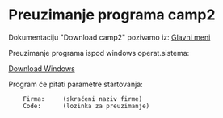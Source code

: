 # Preuzimanje programa camp2

Dokumentaciju "Download camp2" pozivamo iz:  [Glavni meni](../../index_sr.md)

Preuzimanje programa ispod windows operat.sistema:

[Download Windows](https://github.com/fpamer/fpamer.github.io/releases/download/v1.0.0/camp2install.exe)

Program će pitati parametre startovanja:
```
    Firma:     (skraćeni naziv firme)
    Code:      (lozinka za preuzimanje)
```
